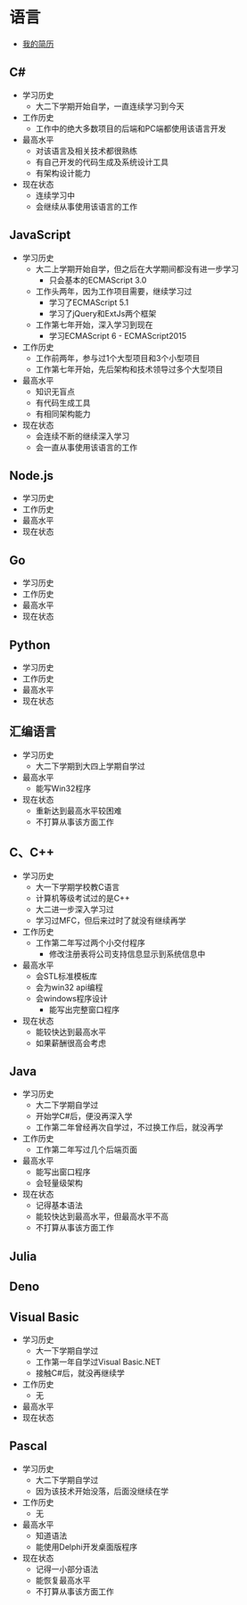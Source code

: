 # 语言
+ [我的简历](../README.md)
## C#
+ 学习历史
	+ 大二下学期开始自学，一直连续学习到今天
+ 工作历史
	+ 工作中的绝大多数项目的后端和PC端都使用该语言开发
+ 最高水平
	+ 对该语言及相关技术都很熟练
	+ 有自己开发的代码生成及系统设计工具
	+ 有架构设计能力
+ 现在状态
	+ 连续学习中
	+ 会继续从事使用该语言的工作
## JavaScript
+ 学习历史
	+ 大二上学期开始自学，但之后在大学期间都没有进一步学习
		+ 只会基本的ECMAScript 3.0
	+ 工作头两年，因为工作项目需要，继续学习过
		+ 学习了ECMAScript 5.1
		+ 学习了jQuery和ExtJs两个框架
	+ 工作第七年开始，深入学习到现在
		+ 学习ECMAScript 6 - ECMAScript2015
+ 工作历史
	+ 工作前两年，参与过1个大型项目和3个小型项目
	+ 工作第七年开始，先后架构和技术领导过多个大型项目
+ 最高水平
	+ 知识无盲点
	+ 有代码生成工具
	+ 有相同架构能力
+ 现在状态
	+ 会连续不断的继续深入学习
	+ 会一直从事使用该语言的工作
## Node.js
+ 学习历史
+ 工作历史
+ 最高水平
+ 现在状态
## Go
+ 学习历史
+ 工作历史
+ 最高水平
+ 现在状态
## Python
+ 学习历史
+ 工作历史
+ 最高水平
+ 现在状态
## 汇编语言
+ 学习历史
    + 大二下学期到大四上学期自学过
+ 最高水平
    + 能写Win32程序
+ 现在状态
    + 重新达到最高水平较困难
    + 不打算从事该方面工作
## C、C++
+ 学习历史
    + 大一下学期学校教C语言
    + 计算机等级考试过的是C++
    + 大二进一步深入学习过
    + 学习过MFC，但后来过时了就没有继续再学
+ 工作历史
    + 工作第二年写过两个小交付程序
        + 修改注册表将公司支持信息显示到系统信息中
+ 最高水平
    + 会STL标准模板库
    + 会为win32 api编程
    + 会windows程序设计
        + 能写出完整窗口程序
+ 现在状态
    + 能较快达到最高水平
    + 如果薪酬很高会考虑
## Java
+ 学习历史
    + 大二下学期自学过
    + 开始学C#后，便没再深入学
    + 工作第二年曾经再次自学过，不过换工作后，就没再学
+ 工作历史
    + 工作第二年写过几个后端页面
+ 最高水平
    + 能写出窗口程序
    + 会轻量级架构
+ 现在状态
    + 记得基本语法
    + 能较快达到最高水平，但最高水平不高
    + 不打算从事该方面工作
## Julia
## Deno
## Visual Basic
+ 学习历史
    + 大一下学期自学过
    + 工作第一年自学过Visual Basic.NET
    + 接触C#后，就没再继续学
+ 工作历史
    + 无
+ 最高水平
+ 现在状态
## Pascal
+ 学习历史
    + 大二下学期自学过
    + 因为该技术开始没落，后面没继续在学
+ 工作历史
    + 无
+ 最高水平
    + 知道语法
    + 能使用Delphi开发桌面版程序		
+ 现在状态
    + 记得一小部分语法
    + 能恢复最高水平
    + 不打算从事该方面工作